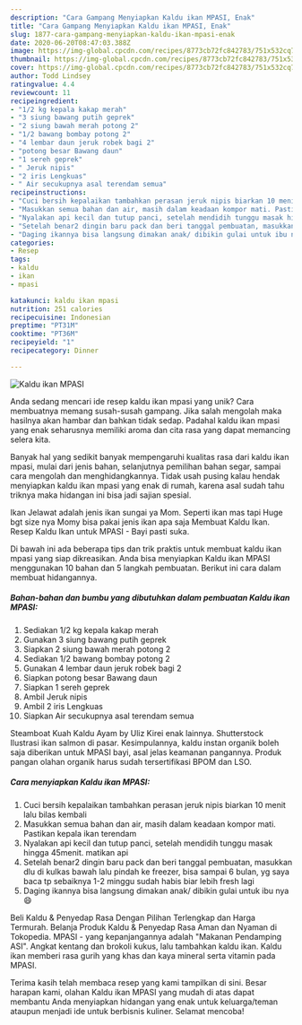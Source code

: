 ```yaml
---
description: "Cara Gampang Menyiapkan Kaldu ikan MPASI, Enak"
title: "Cara Gampang Menyiapkan Kaldu ikan MPASI, Enak"
slug: 1877-cara-gampang-menyiapkan-kaldu-ikan-mpasi-enak
date: 2020-06-20T08:47:03.388Z
image: https://img-global.cpcdn.com/recipes/8773cb72fc842783/751x532cq70/kaldu-ikan-mpasi-foto-resep-utama.jpg
thumbnail: https://img-global.cpcdn.com/recipes/8773cb72fc842783/751x532cq70/kaldu-ikan-mpasi-foto-resep-utama.jpg
cover: https://img-global.cpcdn.com/recipes/8773cb72fc842783/751x532cq70/kaldu-ikan-mpasi-foto-resep-utama.jpg
author: Todd Lindsey
ratingvalue: 4.4
reviewcount: 11
recipeingredient:
- "1/2 kg kepala kakap merah"
- "3 siung bawang putih geprek"
- "2 siung bawah merah potong 2"
- "1/2 bawang bombay potong 2"
- "4 lembar daun jeruk robek bagi 2"
- "potong besar Bawang daun"
- "1 sereh geprek"
- " Jeruk nipis"
- "2 iris Lengkuas"
- " Air secukupnya asal terendam semua"
recipeinstructions:
- "Cuci bersih kepalaikan tambahkan perasan jeruk nipis biarkan 10 menit lalu bilas kembali"
- "Masukkan semua bahan dan air, masih dalam keadaan kompor mati. Pastikan kepala ikan terendam"
- "Nyalakan api kecil dan tutup panci, setelah mendidih tunggu masak hingga 45menit. matikan api"
- "Setelah benar2 dingin baru pack dan beri tanggal pembuatan, masukkan dlu di kulkas bawah lalu pindah ke freezer, bisa sampai 6 bulan, yg saya baca tp sebaiknya 1-2 minggu sudah habis biar lebih fresh lagi"
- "Daging ikannya bisa langsung dimakan anak/ dibikin gulai untuk ibu nya 😄"
categories:
- Resep
tags:
- kaldu
- ikan
- mpasi

katakunci: kaldu ikan mpasi 
nutrition: 251 calories
recipecuisine: Indonesian
preptime: "PT31M"
cooktime: "PT36M"
recipeyield: "1"
recipecategory: Dinner

---
```



![Kaldu ikan MPASI](https://img-global.cpcdn.com/recipes/8773cb72fc842783/751x532cq70/kaldu-ikan-mpasi-foto-resep-utama.jpg)

Anda sedang mencari ide resep kaldu ikan mpasi yang unik? Cara membuatnya memang susah-susah gampang. Jika salah mengolah maka hasilnya akan hambar dan bahkan tidak sedap. Padahal kaldu ikan mpasi yang enak seharusnya memiliki aroma dan cita rasa yang dapat memancing selera kita.

Banyak hal yang sedikit banyak mempengaruhi kualitas rasa dari kaldu ikan mpasi, mulai dari jenis bahan, selanjutnya pemilihan bahan segar, sampai cara mengolah dan menghidangkannya. Tidak usah pusing kalau hendak menyiapkan kaldu ikan mpasi yang enak di rumah, karena asal sudah tahu triknya maka hidangan ini bisa jadi sajian spesial.

Ikan Jelawat adalah jenis ikan sungai ya Mom. Seperti ikan mas tapi Huge bgt size nya Momy bisa pakai jenis ikan apa saja Membuat Kaldu Ikan. Resep Kaldu Ikan untuk MPASI - Bayi pasti suka.


Di bawah ini ada beberapa tips dan trik praktis untuk membuat kaldu ikan mpasi yang siap dikreasikan. Anda bisa menyiapkan Kaldu ikan MPASI menggunakan 10 bahan dan 5 langkah pembuatan. Berikut ini cara dalam membuat hidangannya.

<!--inarticleads1-->

##### Bahan-bahan dan bumbu yang dibutuhkan dalam pembuatan Kaldu ikan MPASI:

1. Sediakan 1/2 kg kepala kakap merah
1. Gunakan 3 siung bawang putih geprek
1. Siapkan 2 siung bawah merah potong 2
1. Sediakan 1/2 bawang bombay potong 2
1. Gunakan 4 lembar daun jeruk robek bagi 2
1. Siapkan potong besar Bawang daun
1. Siapkan 1 sereh geprek
1. Ambil  Jeruk nipis
1. Ambil 2 iris Lengkuas
1. Siapkan  Air secukupnya asal terendam semua


Steamboat Kuah Kaldu Ayam by Uliz Kirei enak lainnya. Shutterstock Ilustrasi ikan salmon di pasar. Kesimpulannya, kaldu instan organik boleh saja diberikan untuk MPASI bayi, asal jelas keamanan pangannya. Produk pangan olahan organik harus sudah tersertifikasi BPOM dan LSO. 

<!--inarticleads2-->

##### Cara menyiapkan Kaldu ikan MPASI:

1. Cuci bersih kepalaikan tambahkan perasan jeruk nipis biarkan 10 menit lalu bilas kembali
1. Masukkan semua bahan dan air, masih dalam keadaan kompor mati. Pastikan kepala ikan terendam
1. Nyalakan api kecil dan tutup panci, setelah mendidih tunggu masak hingga 45menit. matikan api
1. Setelah benar2 dingin baru pack dan beri tanggal pembuatan, masukkan dlu di kulkas bawah lalu pindah ke freezer, bisa sampai 6 bulan, yg saya baca tp sebaiknya 1-2 minggu sudah habis biar lebih fresh lagi
1. Daging ikannya bisa langsung dimakan anak/ dibikin gulai untuk ibu nya 😄


Beli Kaldu &amp; Penyedap Rasa Dengan Pilihan Terlengkap dan Harga Termurah. Belanja Produk Kaldu &amp; Penyedap Rasa Aman dan Nyaman di Tokopedia. MPASI - yang kepanjangannya adalah &#34;Makanan Pendamping ASI&#34;. Angkat kentang dan brokoli kukus, lalu tambahkan kaldu ikan. Kaldu ikan memberi rasa gurih yang khas dan kaya mineral serta vitamin pada MPASI. 

Terima kasih telah membaca resep yang kami tampilkan di sini. Besar harapan kami, olahan Kaldu ikan MPASI yang mudah di atas dapat membantu Anda menyiapkan hidangan yang enak untuk keluarga/teman ataupun menjadi ide untuk berbisnis kuliner. Selamat mencoba!
